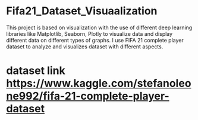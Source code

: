# Fifa21_Dataset_Visuaalization
This project is based on visualization with the use of different deep learning libraries like Matplotlib, Seaborn, Plotly to visualize data and display different data on different types of graphs. I use FIFA 21 complete player dataset to analyze and visualizes dataset with different aspects.
# dataset link https://www.kaggle.com/stefanoleone992/fifa-21-complete-player-dataset
